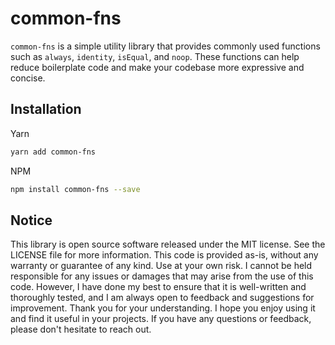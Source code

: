 <!-- infuser start title -->  
# common-fns  
<!-- infuser end title -->
<!-- infuser start description -->  
`common-fns` is a simple utility library that provides commonly used functions such as `always`, `identity`, `isEqual`, and `noop`. These functions can help reduce boilerplate code and make your codebase more expressive and concise.  
<!-- infuser end description -->

<!-- infuser start installation -->  
## Installation  
Yarn  
```bash  
yarn add common-fns  
```  
NPM  
```bash  
npm install common-fns --save  
```  
<!-- infuser end installation -->

<!-- infuser start usage -->
<!-- infuser end usage -->

<!-- infuser start development -->
<!-- infuser end development -->

<!-- infuser start footer -->  
## Notice  
This library is open source software released under the MIT license. See the LICENSE file for more information. This code is provided as-is, without any warranty or guarantee of any kind. Use at your own risk. I cannot be held responsible for any issues or damages that may arise from the use of this code. However, I have done my best to ensure that it is well-written and thoroughly tested, and I am always open to feedback and suggestions for improvement. Thank you for your understanding. I hope you enjoy using it and find it useful in your projects. If you have any questions or feedback, please don't hesitate to reach out.  
<!-- infuser end footer -->
